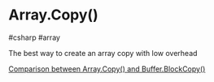 # Array.Copy()
#csharp #array 

The best way to create an array copy with low overhead

[Comparison between Array.Copy() and Buffer.BlockCopy()](https://stackoverflow.com/questions/1389821/array-copy-vs-buffer-blockcopy)